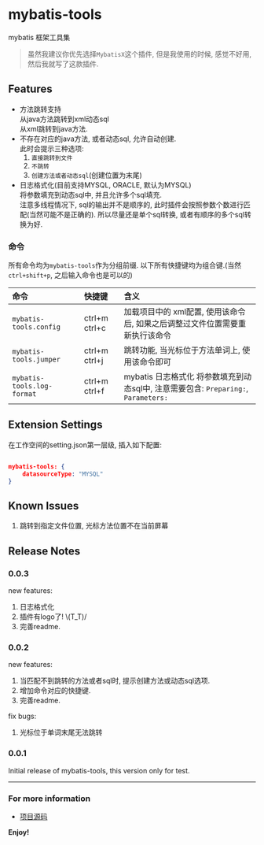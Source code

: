 # mybatis-tools

mybatis 框架工具集

> 虽然我建议你优先选择`MybatisX`这个插件, 但是我使用的时候, 感觉不好用, 然后我就写了这款插件.

## Features

- 方法跳转支持  
  从java方法跳转到xml动态sql  
  从xml跳转到java方法.
- 不存在对应的java方法, 或者动态sql, 允许自动创建.  
  此时会提示三种选项:
  1. `直接跳转到文件`
  2. `不跳转`
  3. `创建方法或者动态sql`(创建位置为末尾)
- 日志格式化(目前支持MYSQL, ORACLE, 默认为MYSQL)  
  将参数填充到动态sql中, 并且允许多个sql填充.  
  注意多线程情况下, sql的输出并不是顺序的, 此时插件会按照参数个数进行匹配(当然可能不是正确的). 所以尽量还是单个sql转换, 或者有顺序的多个sql转换为好.

### 命令

所有命令均为`mybatis-tools`作为分组前缀. 以下所有快捷键均为组合键.(当然`ctrl+shift+p`, 之后输入命令也是可以的)

| 命令                       | 快捷键        | 含义                                                                                |
| :------------------------- | :------------ | :---------------------------------------------------------------------------------- |
| `mybatis-tools.config`     | ctrl+m ctrl+c | 加载项目中的 xml配置, 使用该命令后, 如果之后调整过文件位置需要重新执行该命令        |
| `mybatis-tools.jumper`     | ctrl+m ctrl+j | 跳转功能, 当光标位于方法单词上, 使用该命令即可                                      |
| `mybatis-tools.log-format` | ctrl+m ctrl+f | mybatis 日志格式化 将参数填充到动态sql中, 注意需要包含: `Preparing:`, `Parameters:` |

## Extension Settings

在工作空间的setting.json第一层级, 插入如下配置:

```json

mybatis-tools: {
    datasourceType: "MYSQL"
}

```

## Known Issues

1. 跳转到指定文件位置, 光标方法位置不在当前屏幕

## Release Notes

### 0.0.3

new features:

1. 日志格式化
2. 插件有logo了! \\(T_T)/
3. 完善readme.

### 0.0.2

new features:

1. 当匹配不到跳转的方法或者sql时, 提示创建方法或动态sql选项.
2. 增加命令对应的快捷键.
3. 完善readme.

fix bugs:

1. 光标位于单词末尾无法跳转

### 0.0.1

Initial release of mybatis-tools, this version only for test.

-----------------------------------------------------------------------------------------------------------

### For more information

- [项目源码](https://gitee.com/NikolaZhang/mybatis-tools)

**Enjoy!**
